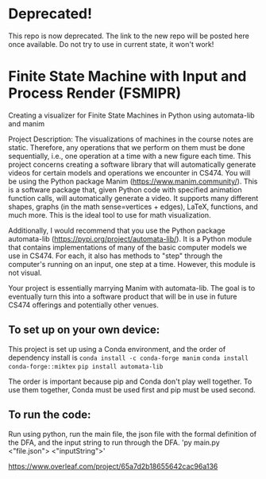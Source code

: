 # Deprecated!
This repo is now deprecated. The link to the new repo will be posted here once available. Do not try to use in current state, it won't work!

# Finite State Machine with Input and Process Render (FSMIPR)
Creating a visualizer for Finite State Machines in Python using automata-lib and manim

Project Description: The visualizations of machines in the course notes are static. Therefore, any operations that we perform on them must be done sequentially, i.e., one operation at a time with a new figure each time. This project concerns creating a software library that will automatically generate videos for certain models and operations we encounter in CS474. You will be using the Python package Manim (https://www.manim.community/). This is a software package that, given Python code with specified animation function calls, will automatically generate a video. It supports many different shapes, graphs (in the math sense=vertices + edges), LaTeX, functions, and much more. This is the ideal tool to use for math visualization. 

Additionally, I would recommend that you use the Python package automata-lib (https://pypi.org/project/automata-lib/). It is a Python module that contains implementations of many of the basic computer models we use in CS474. For each, it also has methods to "step" through the computer's running on an input, one step at a time. However, this module is not visual.

Your project is essentially marrying Manim with automata-lib. The goal is to eventually turn this into a software product that will be in use in future CS474 offerings and potentially other venues.

## To set up on your own device:
This project is set up using a Conda environment, and the order of dependency install is
`conda install -c conda-forge manim`
`conda install conda-forge::miktex`
`pip install automata-lib`

The order is important because pip and Conda don't play well together. To use them together, Conda must be used first and pip must be used second.


## To run the code:
Run using python, run the main file, the json file with the formal definition of the DFA, and the input string to run through the DFA.
'py main.py <"file.json"> <"inputString">'















https://www.overleaf.com/project/65a7d2b18655642cac96a136
